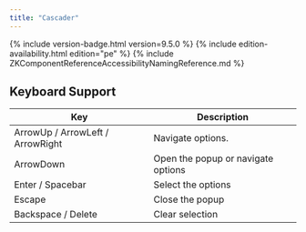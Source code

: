 ```yaml
---
title: "Cascader"
---
```


 {% include
version-badge.html version=9.5.0 %} <!--REQUIRED ZK EDITION: PE -->
{% include edition-availability.html edition="pe" %} {% include
ZKComponentReferenceAccessibilityNamingReference.md %}

## Keyboard Support

| Key | Description |
|---|---|
| ArrowUp / ArrowLeft / ArrowRight | Navigate options. |
| ArrowDown | Open the popup or navigate options |
| Enter / Spacebar | Select the options |
| Escape | Close the popup |
| Backspace / Delete | Clear selection |
